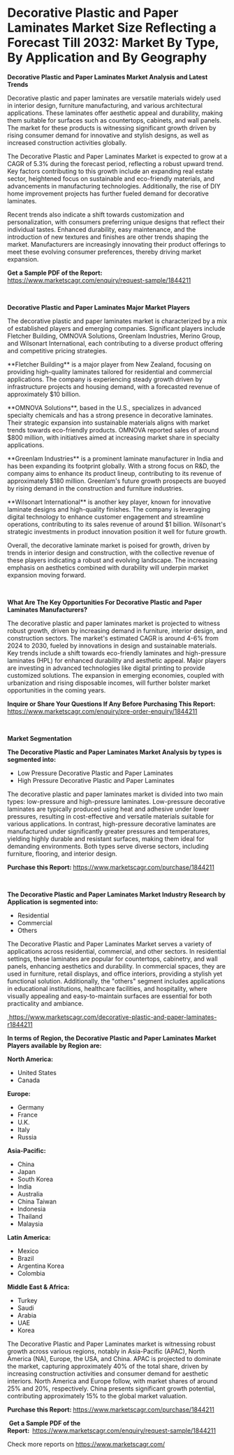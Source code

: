 <p><h1>Decorative Plastic and Paper Laminates Market Size Reflecting a Forecast Till 2032: Market By Type, By Application and By Geography</h1></p><p><strong>Decorative Plastic and Paper Laminates Market Analysis and Latest Trends</strong></p>
<p><p>Decorative plastic and paper laminates are versatile materials widely used in interior design, furniture manufacturing, and various architectural applications. These laminates offer aesthetic appeal and durability, making them suitable for surfaces such as countertops, cabinets, and wall panels. The market for these products is witnessing significant growth driven by rising consumer demand for innovative and stylish designs, as well as increased construction activities globally.</p><p>The Decorative Plastic and Paper Laminates Market is expected to grow at a CAGR of 5.3% during the forecast period, reflecting a robust upward trend. Key factors contributing to this growth include an expanding real estate sector, heightened focus on sustainable and eco-friendly materials, and advancements in manufacturing technologies. Additionally, the rise of DIY home improvement projects has further fueled demand for decorative laminates. </p><p>Recent trends also indicate a shift towards customization and personalization, with consumers preferring unique designs that reflect their individual tastes. Enhanced durability, easy maintenance, and the introduction of new textures and finishes are other trends shaping the market. Manufacturers are increasingly innovating their product offerings to meet these evolving consumer preferences, thereby driving market expansion.</p></p>
<p><strong>Get a Sample PDF of the Report:&nbsp;</strong> <a href="https://www.marketscagr.com/enquiry/request-sample/1844211?utm_campaign=1789&utm_medium=2&utm_source=Github&utm_content=ia&utm_term=03022025&utm_id=decorative-plastic-and-paper-laminates">https://www.marketscagr.com/enquiry/request-sample/1844211</a></p>
<p>&nbsp;</p>
<p><strong>Decorative Plastic and Paper Laminates Major Market Players</strong></p>
<p><p>The decorative plastic and paper laminates market is characterized by a mix of established players and emerging companies. Significant players include Fletcher Building, OMNOVA Solutions, Greenlam Industries, Merino Group, and Wilsonart International, each contributing to a diverse product offering and competitive pricing strategies.</p><p>**Fletcher Building** is a major player from New Zealand, focusing on providing high-quality laminates tailored for residential and commercial applications. The company is experiencing steady growth driven by infrastructure projects and housing demand, with a forecasted revenue of approximately $10 billion.</p><p>**OMNOVA Solutions**, based in the U.S., specializes in advanced specialty chemicals and has a strong presence in decorative laminates. Their strategic expansion into sustainable materials aligns with market trends towards eco-friendly products. OMNOVA reported sales of around $800 million, with initiatives aimed at increasing market share in specialty applications.</p><p>**Greenlam Industries** is a prominent laminate manufacturer in India and has been expanding its footprint globally. With a strong focus on R&D, the company aims to enhance its product lineup, contributing to its revenue of approximately $180 million. Greenlam's future growth prospects are buoyed by rising demand in the construction and furniture industries.</p><p>**Wilsonart International** is another key player, known for innovative laminate designs and high-quality finishes. The company is leveraging digital technology to enhance customer engagement and streamline operations, contributing to its sales revenue of around $1 billion. Wilsonart's strategic investments in product innovation position it well for future growth.</p><p>Overall, the decorative laminate market is poised for growth, driven by trends in interior design and construction, with the collective revenue of these players indicating a robust and evolving landscape. The increasing emphasis on aesthetics combined with durability will underpin market expansion moving forward.</p></p>
<p>&nbsp;</p>
<p><strong>What Are The Key Opportunities For Decorative Plastic and Paper Laminates Manufacturers?</strong></p>
<p><p>The decorative plastic and paper laminates market is projected to witness robust growth, driven by increasing demand in furniture, interior design, and construction sectors. The market's estimated CAGR is around 4-6% from 2024 to 2030, fueled by innovations in design and sustainable materials. Key trends include a shift towards eco-friendly laminates and high-pressure laminates (HPL) for enhanced durability and aesthetic appeal. Major players are investing in advanced technologies like digital printing to provide customized solutions. The expansion in emerging economies, coupled with urbanization and rising disposable incomes, will further bolster market opportunities in the coming years.</p></p>
<p><strong>Inquire or Share Your Questions If Any Before Purchasing This Report:</strong> <a href="https://www.marketscagr.com/enquiry/pre-order-enquiry/1844211?utm_campaign=1789&utm_medium=2&utm_source=Github&utm_content=ia&utm_term=03022025&utm_id=decorative-plastic-and-paper-laminates">https://www.marketscagr.com/enquiry/pre-order-enquiry/1844211</a></p>
<p>&nbsp;</p>
<p><strong>Market Segmentation</strong></p>
<p><strong>The Decorative Plastic and Paper Laminates Market Analysis by types is segmented into:</strong></p>
<p><ul><li>Low Pressure Decorative Plastic and Paper Laminates</li><li>High Pressure Decorative Plastic and Paper Laminates</li></ul></p>
<p><p>The decorative plastic and paper laminates market is divided into two main types: low-pressure and high-pressure laminates. Low-pressure decorative laminates are typically produced using heat and adhesive under lower pressures, resulting in cost-effective and versatile materials suitable for various applications. In contrast, high-pressure decorative laminates are manufactured under significantly greater pressures and temperatures, yielding highly durable and resistant surfaces, making them ideal for demanding environments. Both types serve diverse sectors, including furniture, flooring, and interior design.</p></p>
<p><strong>Purchase this Report:&nbsp;</strong><a href="https://www.marketscagr.com/purchase/1844211?utm_campaign=1789&utm_medium=2&utm_source=Github&utm_content=ia&utm_term=03022025&utm_id=decorative-plastic-and-paper-laminates">https://www.marketscagr.com/purchase/1844211</a></p>
<p>&nbsp;</p>
<p><strong>The Decorative Plastic and Paper Laminates Market Industry Research by Application is segmented into:</strong></p>
<p><ul><li>Residential</li><li>Commercial</li><li>Others</li></ul></p>
<p><p>The Decorative Plastic and Paper Laminates Market serves a variety of applications across residential, commercial, and other sectors. In residential settings, these laminates are popular for countertops, cabinetry, and wall panels, enhancing aesthetics and durability. In commercial spaces, they are used in furniture, retail displays, and office interiors, providing a stylish yet functional solution. Additionally, the "others" segment includes applications in educational institutions, healthcare facilities, and hospitality, where visually appealing and easy-to-maintain surfaces are essential for both practicality and ambiance.</p></p>
<p><a href="https://www.marketscagr.com/decorative-plastic-and-paper-laminates-r1844211?utm_campaign=1789&utm_medium=2&utm_source=Github&utm_content=ia&utm_term=03022025&utm_id=decorative-plastic-and-paper-laminates">&nbsp;https://www.marketscagr.com/decorative-plastic-and-paper-laminates-r1844211</a></p>
<p><strong>In terms of Region, the Decorative Plastic and Paper Laminates Market Players available by Region are:</strong></p>
<p>
    <p> <strong> North America: </strong>
        <ul>
            <li>United States</li>
            <li>Canada</li>
        </ul>
        </p> 
    <p> <strong> Europe: </strong>
        <ul>
            <li>Germany</li>
            <li>France</li>
            <li>U.K.</li>
            <li>Italy</li>
            <li>Russia</li>
        </ul>
        </p> 
    <p> <strong> Asia-Pacific: </strong>
        <ul>
            <li>China</li>
            <li>Japan</li>
            <li>South Korea</li>
            <li>India</li>
            <li>Australia</li>
            <li>China Taiwan</li>
            <li>Indonesia</li>
            <li>Thailand</li>
            <li>Malaysia</li>
        </ul>
        </p> 
    <p> <strong> Latin America: </strong>
        <ul>
            <li>Mexico</li>
            <li>Brazil</li>
            <li>Argentina Korea</li>
            <li>Colombia</li>
        </ul>
        </p> 
    <p> <strong> Middle East & Africa: </strong>
        <ul>
            <li>Turkey</li>
            <li>Saudi</li>
            <li>Arabia</li>
            <li>UAE</li>
            <li>Korea</li>
        </ul>
    </p>
    </p>
<p><p>The Decorative Plastic and Paper Laminates market is witnessing robust growth across various regions, notably in Asia-Pacific (APAC), North America (NA), Europe, the USA, and China. APAC is projected to dominate the market, capturing approximately 40% of the total share, driven by increasing construction activities and consumer demand for aesthetic interiors. North America and Europe follow, with market shares of around 25% and 20%, respectively. China presents significant growth potential, contributing approximately 15% to the global market valuation.</p></p>
<p><strong>Purchase this Report: </strong><a href="https://www.marketscagr.com/purchase/1844211?utm_campaign=1789&utm_medium=2&utm_source=Github&utm_content=ia&utm_term=03022025&utm_id=decorative-plastic-and-paper-laminates">https://www.marketscagr.com/purchase/1844211</a></p>
<p>&nbsp;<strong>Get a Sample PDF of the Report:&nbsp;&nbsp;</strong><a href="https://www.marketscagr.com/enquiry/request-sample/1844211?utm_campaign=1789&utm_medium=2&utm_source=Github&utm_content=ia&utm_term=03022025&utm_id=decorative-plastic-and-paper-laminates">https://www.marketscagr.com/enquiry/request-sample/1844211</a></p>
<p><strong></strong></p>
<p>Check more reports on <a href="https://www.marketscagr.com/?utm_campaign=1789&utm_medium=2&utm_source=Github&utm_content=ia&utm_term=03022025&utm_id=decorative-plastic-and-paper-laminates">https://www.marketscagr.com/</a></p>